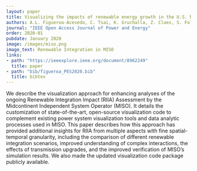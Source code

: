 ```yaml
---
layout: paper
title: Visualizing the impacts of renewable energy growth in the U.S. Midcontinent 
authors: A.L. Figueroa-Acevedo, C. Tsai, K. Gruchalla, Z. Claes, S. Foley, J. Bakke, J. Okullo, and A.J. Prabhakar
journal: "IEEE Open Access Journal of Power and Energy" 
order: 2020-01
pubdate: January 2020
image: /images/miso.png
image_text: Renewable Integration in MISO
links:
- path: "https://ieeexplore.ieee.org/document/8962249"
  title: paper
- path: "bib/figueroa_PES2020.bib"
  title: bibtex
---
```

We describe the visualization approach for enhancing analyses of the ongoing Renewable Integration Impact (RIIA) Assessment by the Midcontinent Independent System Operator (MISO). It details the customization of state-of-the-art, open-source visualization code to complement existing power system visualization tools and data analytic processes used in MISO. This paper describes how this approach has provided additional insights for RIIA from multiple aspects with fine spatial-temporal granularity, including the comparison of different renewable integration scenarios, improved understanding of complex interactions, the effects of transmission upgrades, and the improved verification of MISO’s simulation results. We also made the updated visualization code package publicly available.
